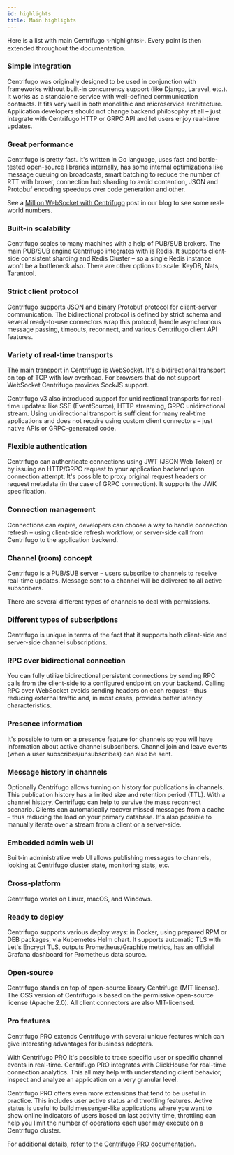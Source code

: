 ```yaml
---
id: highlights
title: Main highlights
---
```


Here is a list with main Centrifugo ✨highlights✨. Every point is then extended throughout the documentation.

### Simple integration

Centrifugo was originally designed to be used in conjunction with frameworks without built-in concurrency support (like Django, Laravel, etc.). It works as a standalone service with well-defined communication contracts. It fits very well in both monolithic and microservice architecture. Application developers should not change backend philosophy at all – just integrate with Centrifugo HTTP or GRPC API and let users enjoy real-time updates. 

### Great performance

Centrifugo is pretty fast. It's written in Go language, uses fast and battle-tested open-source libraries internally, has some internal optimizations like message queuing on broadcasts, smart batching to reduce the number of RTT with broker, connection hub sharding to avoid contention, JSON and Protobuf encoding speedups over code generation and other.

See a [Million WebSocket with Centrifugo](/blog/2020/02/10/million-connections-with-centrifugo) post in our blog to see some real-world numbers.

### Built-in scalability

Centrifugo scales to many machines with a help of PUB/SUB brokers. The main PUB/SUB engine Centrifugo integrates with is Redis. It supports client-side consistent sharding and Redis Cluster – so a single Redis instance won't be a bottleneck also. There are other options to scale: KeyDB, Nats, Tarantool.

### Strict client protocol

Centrifugo supports JSON and binary Protobuf protocol for client-server communication. The bidirectional protocol is defined by strict schema and several ready-to-use connectors wrap this protocol, handle asynchronous message passing, timeouts, reconnect, and various Centrifugo client API features.

### Variety of real-time transports

The main transport in Centrifugo is WebSocket. It's a bidirectional transport on top of TCP with low overhead. For browsers that do not support WebSocket Centrifugo provides SockJS support.

Centrifugo v3 also introduced support for unidirectional transports for real-time updates: like SSE (EventSource), HTTP streaming, GRPC unidirectional stream. Using unidirectional transport is sufficient for many real-time applications and does not require using custom client connectors – just native APIs or GRPC-generated code.

### Flexible authentication

Centrifugo can authenticate connections using JWT (JSON Web Token) or by issuing an HTTP/GRPC request to your application backend upon connection attempt. It's possible to proxy original request headers or request metadata (in the case of GRPC connection). It supports the JWK specification.

### Connection management

Connections can expire, developers can choose a way to handle connection refresh – using client-side refresh workflow, or server-side call from Centrifugo to the application backend. 

### Channel (room) concept

Centrifugo is a PUB/SUB server – users subscribe to channels to receive real-time updates. Message sent to a channel will be delivered to all active subscribers.

There are several different types of channels to deal with permissions.

### Different types of subscriptions

Centrifugo is unique in terms of the fact that it supports both client-side and server-side channel subscriptions.

### RPC over bidirectional connection

You can fully utilize bidirectional persistent connections by sending RPC calls from the client-side to a configured endpoint on your backend. Calling RPC over WebSocket avoids sending headers on each request – thus reducing external traffic and, in most cases, provides better latency characteristics.

### Presence information

It's possible to turn on a presence feature for channels so you will have information about active channel subscribers. Channel join and leave events (when a user subscribes/unsubscribes) can also be sent.

### Message history in channels

Optionally Centrifugo allows turning on history for publications in channels. This publication history has a limited size and retention period (TTL). With a channel history, Centrifugo can help to survive the mass reconnect scenario. Clients can automatically recover missed messages from a cache – thus reducing the load on your primary database. It's also possible to manually iterate over a stream from a client or a server-side.

### Embedded admin web UI

Built-in administrative web UI allows publishing messages to channels, looking at Centrifugo cluster state, monitoring stats, etc.

### Cross-platform

Centrifugo works on Linux, macOS, and Windows.

### Ready to deploy

Centrifugo supports various deploy ways: in Docker, using prepared RPM or DEB packages, via Kubernetes Helm chart. It supports automatic TLS with Let's Encrypt TLS, outputs Prometheus/Graphite metrics, has an official Grafana dashboard for Prometheus data source.

### Open-source

Centrifugo stands on top of open-source library Centrifuge (MIT license). The OSS version of Centrifugo is based on the permissive open-source license (Apache 2.0). All client connectors are also MIT-licensed.

### Pro features

Centrifugo PRO extends Centrifugo with several unique features which can give interesting advantages for business adopters. 

With Centrifugo PRO it's possible to trace specific user or specific channel events in real-time. Centrifugo PRO integrates with ClickHouse for real-time connection analytics. This all may help with understanding client behavior, inspect and analyze an application on a very granular level.

Centrifugo PRO offers even more extensions that tend to be useful in practice. This includes user active status and throttling features. Active status is useful to build messenger-like applications where you want to show online indicators of users based on last activity time, throttling can help you limit the number of operations each user may execute on a Centrifugo cluster.

For additional details, refer to the [Centrifugo PRO documentation](../pro/overview.md). 
